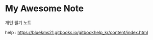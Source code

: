 # My Awesome Note

개인 필기 노트

help : https://bluekms21.gitbooks.io/gitbookhelp_kr/content/index.html
